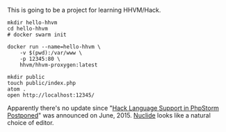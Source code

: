 This is going to be a project for learning HHVM/Hack.

```shell
mkdir hello-hhvm
cd hello-hhvm
# docker swarm init

docker run --name=hello-hhvm \
	-v $(pwd):/var/www \
	-p 12345:80 \
	hhvm/hhvm-proxygen:latest

mkdir public
touch public/index.php
atom .
open http://localhost:12345/
```

Apparently there's no update since "[Hack Language Support in PhpStorm Postponed](https://blog.jetbrains.com/phpstorm/2015/06/hack-language-support-in-phpstorm-postponed/)" was announced on June, 2015. [Nuclide](https://nuclide.io/docs/quick-start/getting-started/) looks like a natural choice of editor.